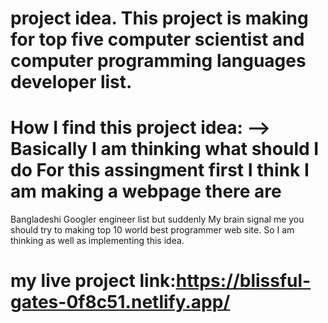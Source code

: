 # project idea. This project is making for top five computer scientist and computer programming languages developer list.

# How I find this project idea: --> Basically I am thinking what should I do For this assingment first I think I am making a webpage there are 
Bangladeshi Googler engineer list but suddenly My brain signal me you should try to making top 10 world best programmer web site. So I am thinking as well as 
implementing this idea.

# my live project link:https://blissful-gates-0f8c51.netlify.app/

